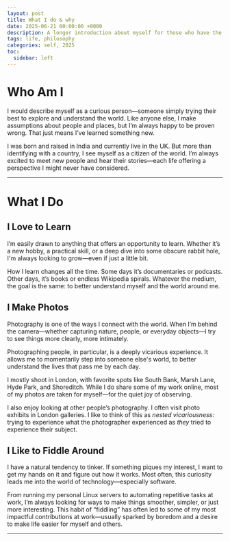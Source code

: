```yaml
---
layout: post
title: What I do & why
date: 2025-06-21 00:00:00 +0000
description: A longer introduction about myself for those who have the time
tags: life, philosophy
categories: self, 2025
toc:
  sidebar: left
---
```


# Who Am I

I would describe myself as a curious person—someone simply trying their best to explore and understand the world. Like anyone else, I make assumptions about people and places, but I’m always happy to be proven wrong. That just means I’ve learned something new.

I was born and raised in India and currently live in the UK. But more than identifying with a country, I see myself as a citizen of the world. I’m always excited to meet new people and hear their stories—each life offering a perspective I might never have considered.

---

# What I Do

## I Love to Learn

I’m easily drawn to anything that offers an opportunity to learn. Whether it’s a new hobby, a practical skill, or a deep dive into some obscure rabbit hole, I'm always looking to grow—even if just a little bit.

How I learn changes all the time. Some days it’s documentaries or podcasts. Other days, it’s books or endless Wikipedia spirals. Whatever the medium, the goal is the same: to better understand myself and the world around me.

## I Make Photos

Photography is one of the ways I connect with the world. When I’m behind the camera—whether capturing nature, people, or everyday objects—I try to see things more clearly, more intimately.

Photographing people, in particular, is a deeply vicarious experience. It allows me to momentarily step into someone else's world, to better understand the lives that pass me by each day.

I mostly shoot in London, with favorite spots like South Bank, Marsh Lane, Hyde Park, and Shoreditch. While I do share some of my work online, most of my photos are taken for myself—for the quiet joy of observing.

I also enjoy looking at other people’s photography. I often visit photo exhibits in London galleries. I like to think of this as *nested vicariousness*: trying to experience what the photographer experienced as *they* tried to experience their subject.

## I Like to Fiddle Around

I have a natural tendency to tinker. If something piques my interest, I want to get my hands on it and figure out how it works. Most often, this curiosity leads me into the world of technology—especially software.

From running my personal Linux servers to automating repetitive tasks at work, I’m always looking for ways to make things smoother, simpler, or just more interesting. This habit of “fiddling” has often led to some of my most impactful contributions at work—usually sparked by boredom and a desire to make life easier for myself and others.

---


